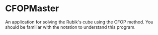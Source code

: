 # CFOPMaster
An application for solving the Rubik's cube using the CFOP method. You should be familiar with the notation to understand this program.
